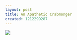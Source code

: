 ```yaml
--- 
layout: post
title: An Apathetic Crabmonger
created: 1212299287
---
```

<a href="http://gallery.johndbritton.com/v/2008/china/beijing/john/downtown_with_cure_ivor_and_wei/IMG_0915.JPG.html"><img src="http://gallery.johndbritton.com/d/47035-3/IMG_0915.JPG" /></a>
